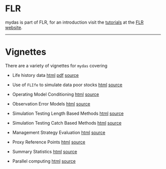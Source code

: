# FLR

mydas is part of FLR, for an introduction visit the [tutorials](http://www.flr-project.org/#tutorials) at the [FLR website](http://flr-project.org).

---------------


# Vignettes

There are a variety of vignettes for `mydas` covering


- Life history data [html](https://drive.google.com/open?id=1WfthxhdBgZfPg_lrUkpKzwRQHe61RBgK/mydas-data.html) [pdf](https://drive.google.com/open?id=1WfthxhdBgZfPg_lrUkpKzwRQHe61RBgK/mydas-data.pdf) [source]()

- Use of `FLIfe` to simulate data poor stocks [html](http://www.flr-project.org/doc/Using_information_on_life_history_relationships.html) [source](https://github.com/flr/doc/blob/master/Life_history_relationships.Rmd)

- Operating Model Conditioning [html](https://drive.google.com/open?id=1WfthxhdBgZfPg_lrUkpKzwRQHe61RBgK/mydas-.html) [source](mydas_conditioning.Rmd)

- Observation Error Models  [html](https://drive.google.com/open?id=1WfthxhdBgZfPg_lrUkpKzwRQHe61RBgK/mydas_oem.html)  [source](mydas_oem.Rmd)

- Simulation Testing Length Based Methods [html](https://drive.google.com/open?id=1WfthxhdBgZfPg_lrUkpKzwRQHe61RBgK/mydas-.html) [source](mydas_lbspr.Rmd)

- Simulation Testing Catch Based Methods [html](https://drive.google.com/open?id=1WfthxhdBgZfPg_lrUkpKzwRQHe61RBgK/mydas-.html) [source](mydas_sra.Rmd)

- Management Strategy Evaluation [html](https://drive.google.com/open?id=1WfthxhdBgZfPg_lrUkpKzwRQHe61RBgK/mydas-.html) [source](mydas_mse.Rmd)

- Proxy Reference Points [html](https://drive.google.com/open?id=1WfthxhdBgZfPg_lrUkpKzwRQHe61RBgK/mydas_proxies.html) [source](mydas_proxies.Rmd)

- Summary Statistics  [html](https://drive.google.com/open?id=1WfthxhdBgZfPg_lrUkpKzwRQHe61RBgK/mydas_performance.html) [source](mydas_performance.Rmd)

- Parallel computing  [html](https://drive.google.com/open?id=1WfthxhdBgZfPg_lrUkpKzwRQHe61RBgK/mydas_parallel.html)  [source](mydas_parallel.Rmd)
